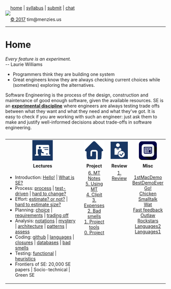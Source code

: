 &nbsp;&nbsp;&nbsp;&nbsp;[home](http://tiny.cc/se17) | 
[syllabus](https://github.com/txt/se17/blob/master/doc/syllabus.md) | 
[submit](http://tiny.cc/se17give) |
[chat](https://se17.slack.com/)  
[<img width=900 src="https://raw.githubusercontent.com/txt/se17/master/img/se17.png">](http://tiny.cc/se17)   <br>
&nbsp;&nbsp;&nbsp;&nbsp;[&copy; 2017](https://github.com/txt/se17/blob/master/LICENSE.md) tim&commat;menzies.us<br>

_______



# Home

_Every feature is an experiment._   
-- Laurie Williams

- Programmers think they are building one system
- Great engineers know they are always checking current choices while (sometimes) exploring the alternatives.

Software Engineering is the process of the
design,
construction and
maintenance of
good enough
software,
given the available resources.
SE is an <u>**experimental discipline**</u>
where engineers are always testing  trade offs between what
they want and  what they need and  what they've got. 
It is easy to check if you are working with  such an  engineer:
just ask them to 
make and
justify
well-informed decisions
about trade-offs
in software engineering.

<table width="100%" border=0 align=right>
<tr>
<td align=center><img  src="img/lectures.gif"></td>
<td align=center><img  src="img/homework.png"></td>
<td align=center><img  src="img/review.gif"></td>
<td align=center><img  src="img/news.png"></td>
</tr>
<tr>
<td align=center><b>Lectures</b></td>
<td align=center><b>Project</b>
</td><td align=center><b>Review </td>
<td align=center><b>Misc</b> </td>
</tr>
<tr>
<td valign=top  xwidth="100px">

<!-- -------------------------------- -->
<ul>
<li>
Introduction:
<a href="doc/lecture0.md">Hello!</a> 
| <a href="doc/lecture2.md">What is SE?</a>
<li>
Process:
<a href="doc/10process.md">process</a>
| <a href="doc/40tdd.md">test-driven</a>
| <a href="https://arxiv.org/abs/1609.04886">hard to change?</a>
<li>
Effort:
<a href="doc/50effort.md">estimate? or not?</a>
| <a href="https://arxiv.org/abs/1612.03240">hard to estimate size?</a>
<li>
Planning:
<a href="https://goo.gl/fxMvtz">choice</a>
| <a href="https://goo.gl/aLVvrT">requirements</a>
| <a href="xxx">trading off</a><br>
<li>
Analysis:
<a href="doc/60notations.md">notations</a>
| <a href="doc/20mystery.md">mystery</a>
| <a href="doc/30architectures.md">architecture</a>
| <a href="doc/35patterns.md">patterns</a>
| <a href="doc/genderMagFse16.pptx">assess</a>
<li>
Coding:
<a href="github.md">github</a>
| <a href="doc/langauges.md">languages</a>
| <a href="doc/45closures.md">closures</a>
| <a href="doc/31sql.md">databases</a>
| <a href="https://arxiv.org/abs/1609.03614">bad smells</a>
<li>
Testing:
<a href="doc/80functionalTesting.pdf">functional</a>
| <a href="doc/81test.md">heuristics</a>

<li>Frontiers of SE:
20,000 SE papers
| Socio-technical
| Green SE
</ul>


<!-- -------------------------------- -->

</td><td align=center valign=top xwidth="100px">
<a href="https://goo.gl/wGmoXe">6. MT Notes</a><br>
<a href="img/usingMT.pdf">5. Using MT</a><br>
<a href="https://github.com/cleebp/csc-510-group-g/blob/master/apr1/report/report.pdf">4. Clipit</a><br>
<a href="https://github.com/sandz-in/csc510_group_l/blob/master/april/Report.pdf">3. Expenses</a><br>
<a href="doc/badsmells.md">2. Bad smells</a><br>
<a href="doc/lecture1.md">1. Project tools</a><br>
<a href="doc/project.md">0. Project</a>
</td>
<td align=center   valign=top xwidth="100px">
<a href="doc/reviewa.md">1. Review</a>
</td>
<td align=center valign=top  xwidth="100px">

<a href="https://www.youtube.com/watch?v=2B-XwPjn9YY">1stMacDemo</a><br>
<a href="https://www.youtube.com/watch?v=XiJA7_Sw9aM">BestDemoEver</a><br>
<a href="https://www.youtube.com/watch?v=wwoWei-GAPo">Go!</a><br>
<a href="https://www.youtube.com/watch?v=yL_-1d9OSdk">Chicken</a><br>
<a href="https://www.youtube.com/watch?v=AuXCc7WSczM">Smalltalk</a><br>
<a href="https://www.destroyallsoftware.com/talks/wat">Wat</a><br>
<a href="https://www.youtube.com/watch?v=nIonZ6-4nuU">Fast feedback</a><br>
<a href="https://www.youtube.com/watch?v=rRbY3TMUcgQ">Outlaw</a><br>
<a href="https://www.youtube.com/watch?v=nKIu9yen5nc">Rockstars</a><br>
<a href="http://unbox.org/doc/Seven%20More%20Languages%20in%20Seven%20Weeks.pdf">Languages2</a><br>
<a href="http://unbox.org/doc/Seven%20Languages%20in%20Seven%20Weeks%20A%20Pragmatic%20Guide%20to%20Learning%20Programming%20Languages.pdf">Languages1</a>
</td>
</tr>

</table>
